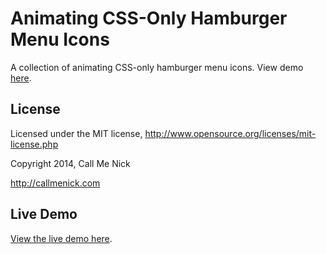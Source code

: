 # Animating CSS-Only Hamburger Menu Icons

A collection of animating CSS-only hamburger menu icons. View demo [here](http://callmenick.com/_development/css-hamburger-menu-icons/).

## License

Licensed under the MIT license, http://www.opensource.org/licenses/mit-license.php

Copyright 2014, Call Me Nick

http://callmenick.com

## Live Demo

[View the live demo here](http://callmenick.com/_development/css-hamburger-menu-icons/).
